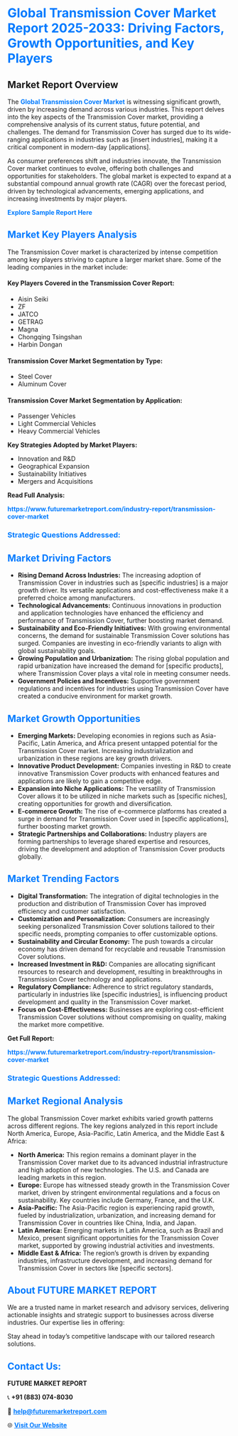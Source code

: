 <h1 style="color: #007BFF;">Global Transmission Cover Market Report 2025-2033: Driving Factors, Growth Opportunities, and Key Players</h1>

<section id="overview">
<h2>Market Report Overview</h2>
<p>The <a href="https://www.futuremarketreport.com/industry-report/transmission-cover-market" style="color: #007BFF; text-decoration: none;"><strong>Global Transmission Cover Market</strong></a> is witnessing significant growth, driven by increasing demand across various industries. This report delves into the key aspects of the Transmission Cover market, providing a comprehensive analysis of its current status, future potential, and challenges. The demand for Transmission Cover has surged due to its wide-ranging applications in industries such as [insert industries], making it a critical component in modern-day [applications].</p>
<p>As consumer preferences shift and industries innovate, the Transmission Cover market continues to evolve, offering both challenges and opportunities for stakeholders. The global market is expected to expand at a substantial compound annual growth rate (CAGR) over the forecast period, driven by technological advancements, emerging applications, and increasing investments by major players.</p>
</section>

<section id="overview">
<p><a href="https://www.futuremarketreport.com/request-sample/reportId=89742" style="color: #007BFF; text-decoration: none;"><strong>Explore Sample Report Here</strong></a></p>
</section>

<section id="key-players">
<h2 style="color: #007BFF;">Market Key Players Analysis</h2>
<p>The Transmission Cover market is characterized by intense competition among key players striving to capture a larger market share. Some of the leading companies in the market include:</p>
<h4>Key Players Covered in the Transmission Cover Report:</h4>
<ul><li>Aisin Seiki</li><li>ZF</li><li>JATCO</li><li>GETRAG</li><li>Magna</li><li>Chongqing Tsingshan</li><li>Harbin Dongan</li></ul>
<h4>Transmission Cover Market Segmentation by Type:</h4>
<ul><li>Steel Cover</li><li>Aluminum Cover</li></ul>

<h4>Transmission Cover Market Segmentation by Application:</h4>
<ul><li>Passenger Vehicles</li><li>Light Commercial Vehicles</li><li>Heavy Commercial Vehicles</li></ul>
<p><strong>Key Strategies Adopted by Market Players:</strong></p>
<ul>
<li>Innovation and R&D</li>
<li>Geographical Expansion</li>
<li>Sustainability Initiatives</li>
<li>Mergers and Acquisitions</li>
</ul>
</section>

<section>
<p><strong>Read Full Analysis: </strong></p><a href="https://www.futuremarketreport.com/industry-report/transmission-cover-market" style="color: #007BFF; text-decoration: none;"><strong>https://www.futuremarketreport.com/industry-report/transmission-cover-market</strong></a>
<h3 style="color: #007BFF;">Strategic Questions Addressed:</h3>
</section>

<section id="driving-factors">
<h2 style="color: #007BFF;">Market Driving Factors</h2>
<ul>
<li><strong>Rising Demand Across Industries:</strong> The increasing adoption of Transmission Cover in industries such as [specific industries] is a major growth driver. Its versatile applications and cost-effectiveness make it a preferred choice among manufacturers.</li>
<li><strong>Technological Advancements:</strong> Continuous innovations in production and application technologies have enhanced the efficiency and performance of Transmission Cover, further boosting market demand.</li>
<li><strong>Sustainability and Eco-Friendly Initiatives:</strong> With growing environmental concerns, the demand for sustainable Transmission Cover solutions has surged. Companies are investing in eco-friendly variants to align with global sustainability goals.</li>
<li><strong>Growing Population and Urbanization:</strong> The rising global population and rapid urbanization have increased the demand for [specific products], where Transmission Cover plays a vital role in meeting consumer needs.</li>
<li><strong>Government Policies and Incentives:</strong> Supportive government regulations and incentives for industries using Transmission Cover have created a conducive environment for market growth.</li>
</ul>
</section>

<section id="growth-opportunities">
<h2 style="color: #007BFF;">Market Growth Opportunities</h2>
<ul>
<li><strong>Emerging Markets:</strong> Developing economies in regions such as Asia-Pacific, Latin America, and Africa present untapped potential for the Transmission Cover market. Increasing industrialization and urbanization in these regions are key growth drivers.</li>
<li><strong>Innovative Product Development:</strong> Companies investing in R&D to create innovative Transmission Cover products with enhanced features and applications are likely to gain a competitive edge.</li>
<li><strong>Expansion into Niche Applications:</strong> The versatility of Transmission Cover allows it to be utilized in niche markets such as [specific niches], creating opportunities for growth and diversification.</li>
<li><strong>E-commerce Growth:</strong> The rise of e-commerce platforms has created a surge in demand for Transmission Cover used in [specific applications], further boosting market growth.</li>
<li><strong>Strategic Partnerships and Collaborations:</strong> Industry players are forming partnerships to leverage shared expertise and resources, driving the development and adoption of Transmission Cover products globally.</li>
</ul>
</section>

<section id="trending-factors">
<h2 style="color: #007BFF;">Market Trending Factors</h2>
<ul>
<li><strong>Digital Transformation:</strong> The integration of digital technologies in the production and distribution of Transmission Cover has improved efficiency and customer satisfaction.</li>
<li><strong>Customization and Personalization:</strong> Consumers are increasingly seeking personalized Transmission Cover solutions tailored to their specific needs, prompting companies to offer customizable options.</li>
<li><strong>Sustainability and Circular Economy:</strong> The push towards a circular economy has driven demand for recyclable and reusable Transmission Cover solutions.</li>
<li><strong>Increased Investment in R&D:</strong> Companies are allocating significant resources to research and development, resulting in breakthroughs in Transmission Cover technology and applications.</li>
<li><strong>Regulatory Compliance:</strong> Adherence to strict regulatory standards, particularly in industries like [specific industries], is influencing product development and quality in the Transmission Cover market.</li>
<li><strong>Focus on Cost-Effectiveness:</strong> Businesses are exploring cost-efficient Transmission Cover solutions without compromising on quality, making the market more competitive.</li>
</ul>
</section>

<section>
<p><strong>Get Full Report: </strong></p><a href="https://www.futuremarketreport.com/industry-report/transmission-cover-market" style="color: #007BFF; text-decoration: none;"><strong>https://www.futuremarketreport.com/industry-report/transmission-cover-market</strong></a>
<h3 style="color: #007BFF;">Strategic Questions Addressed:</h3>
</section>


<section id="regional-analysis">
<h2 style="color: #007BFF;">Market Regional Analysis</h2>
<p>The global Transmission Cover market exhibits varied growth patterns across different regions. The key regions analyzed in this report include North America, Europe, Asia-Pacific, Latin America, and the Middle East & Africa:</p>
<ul>
<li><strong>North America:</strong> This region remains a dominant player in the Transmission Cover market due to its advanced industrial infrastructure and high adoption of new technologies. The U.S. and Canada are leading markets in this region.</li>
<li><strong>Europe:</strong> Europe has witnessed steady growth in the Transmission Cover market, driven by stringent environmental regulations and a focus on sustainability. Key countries include Germany, France, and the U.K.</li>
<li><strong>Asia-Pacific:</strong> The Asia-Pacific region is experiencing rapid growth, fueled by industrialization, urbanization, and increasing demand for Transmission Cover in countries like China, India, and Japan.</li>
<li><strong>Latin America:</strong> Emerging markets in Latin America, such as Brazil and Mexico, present significant opportunities for the Transmission Cover market, supported by growing industrial activities and investments.</li>
<li><strong>Middle East & Africa:</strong> The region’s growth is driven by expanding industries, infrastructure development, and increasing demand for Transmission Cover in sectors like [specific sectors].</li>
</ul>
</section>

<footer>
<h2 style="color: #007BFF;">About FUTURE MARKET REPORT</h2>
<p>We are a trusted name in market research and advisory services, delivering actionable insights and strategic support to businesses across diverse industries. Our expertise lies in offering:</p>

<p>Stay ahead in today’s competitive landscape with our tailored research solutions.</p>

<h2 style="color: #007BFF;">Contact Us:</h2>
<p><strong>FUTURE MARKET REPORT</strong></p>
<p>📞 <strong>+91 (883) 074-8030</strong></p>
<p>📧 <strong><a href="mailto:help@futuremarketreport.com" style="color: #007BFF;">help@futuremarketreport.com</a></strong></p>
<p>🌐 <strong><a href="https://www.futuremarketreport.com/" style="color: #007BFF;">Visit Our Website</a></strong></p>
</footer>